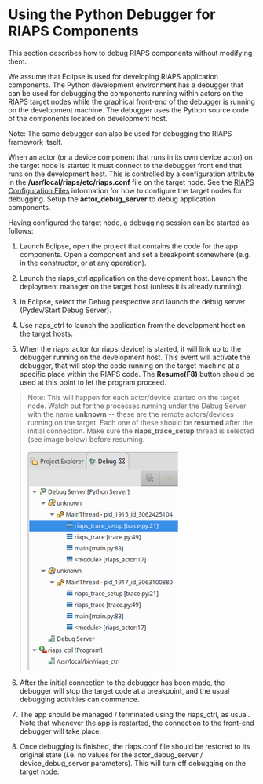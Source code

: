 # Using the Python Debugger for RIAPS Components

This section describes how to debug RIAPS components without modifying them.

We assume that Eclipse is used for developing RIAPS application components. The Python
development environment has a debugger that can be used for debugging the components
running within actors on the RIAPS target nodes while the graphical front-end of the debugger is
running on the development machine. The debugger uses the Python source code
of the components located on development host.

Note: The same debugger can also be used for debugging the RIAPS framework itself.

When an actor (or a device component that runs in its own device actor) on the target node
is started it must connect to the debugger front end that runs on the development host.
This is controlled by a configuration attribute in the **/usr/local/riaps/etc/riaps.conf**
file on the target node. See the [RIAPS Configuration Files](https://github.com/RIAPS/riaps-pycom/blob/master/src/riaps/etc/README.md) information for how to configure the target nodes for debugging.  Setup the **actor_debug_server** to debug application components.

Having configured the target node, a debugging session can be started as follows:

1. Launch Eclipse, open the project that contains the code for the app components.
Open a component and set a breakpoint somewhere (e.g. in the constructor, or at any operation).

2. Launch the riaps_ctrl application on the development host. Launch the deployment manager on
the target host (unless it is already running).

3. In Eclipse, select the Debug perspective and launch the debug server (Pydev/Start Debug Server).

4. Use riaps_ctrl to launch the application from the development host on the target hosts.

5. When the riaps_actor (or riaps_device) is started, it will link up to the debugger running
on the development host. This event will activate the debugger, that will stop the code running on the target machine at a specific place within the RIAPS code. The **Resume(F8)** button should
be used at this point to let the program proceed. <br/>

> Note: This will happen for each actor/device started on the target node. Watch out for the processes running under the Debug Server with the name **unknown** -- these are the remote actors/devices running on the target. Each one of these should be **resumed** after the initial connection. Make sure the **riaps_trace_setup** thread is selected (see image below) before resuming. <br/><br/> ![Initial Actor Debug Stopping Point](../img/actor-debug-1.png)

6. After the initial connection to the debugger has been made, the debugger will stop the target
code at a breakpoint, and the usual debugging activities can commence.

7. The app should be managed / terminated using the riaps_ctrl, as usual. Note that whenever
the app is restarted, the connection to the front-end debugger will take place.

8. Once debugging is finished, the riaps.conf file should be restored to its original state
(i.e. no values for the actor_debug_server / device_debug_server parameters). This will turn off
debugging on the target node.
